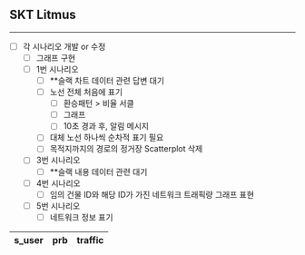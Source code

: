 ## SKT Litmus
---
- [ ] 각 시나리오 개발 or 수정
	- [ ] 그래프 구현
	- [ ] 1번 시나리오
		- [ ] **슬랙 차트 데이터 관련 답변 대기
		- [ ] 노선 전체 처음에 표기
			- [ ] 환승패턴 > 비율 서클
			- [ ] 그래프
			- [ ] 10초 경과 후, 알림 메시지
		- [ ] 대체 노선 하나씩 순차적 표기 필요
		- [ ] 목적지까지의 경로의 정거장 Scatterplot 삭제
	- [ ] 3번 시나리오
		- [ ] **슬랙 내용 데이터 관련 대기
	- [ ] 4번 시나리오
		- [ ] 임의 건물 ID와 해당 ID가 가진 네트워크 트래픽량 그래프 표현
	- [ ] 5번 시나리오
		- [ ] 네트워크 정보 표기

|s_user|prb|traffic|
|---|---|---|
